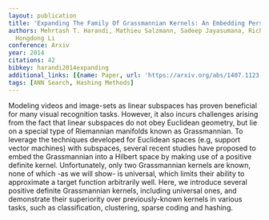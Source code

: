 ```yaml
---
layout: publication
title: 'Expanding The Family Of Grassmannian Kernels: An Embedding Perspective'
authors: Mehrtash T. Harandi, Mathieu Salzmann, Sadeep Jayasumana, Richard Hartley,
  Hongdong Li
conference: Arxiv
year: 2014
citations: 42
bibkey: harandi2014expanding
additional_links: [{name: Paper, url: 'https://arxiv.org/abs/1407.1123'}]
tags: [ANN Search, Hashing Methods]
---
```

Modeling videos and image-sets as linear subspaces has proven beneficial for
many visual recognition tasks. However, it also incurs challenges arising from
the fact that linear subspaces do not obey Euclidean geometry, but lie on a
special type of Riemannian manifolds known as Grassmannian. To leverage the
techniques developed for Euclidean spaces (e.g, support vector machines) with
subspaces, several recent studies have proposed to embed the Grassmannian into
a Hilbert space by making use of a positive definite kernel. Unfortunately,
only two Grassmannian kernels are known, none of which -as we will show- is
universal, which limits their ability to approximate a target function
arbitrarily well. Here, we introduce several positive definite Grassmannian
kernels, including universal ones, and demonstrate their superiority over
previously-known kernels in various tasks, such as classification, clustering,
sparse coding and hashing.